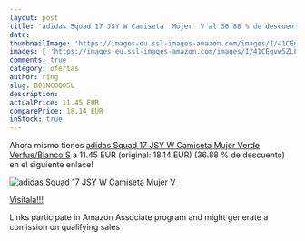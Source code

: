 ```yaml
---
layout: post
title: 'adidas Squad 17 JSY W Camiseta  Mujer  V al 36.88 % de descuento'
date: 
thumbnailImage: 'https://images-eu.ssl-images-amazon.com/images/I/41CEgvw5ZLL._SL200_.jpg'
images: [ 'https://images-eu.ssl-images-amazon.com/images/I/41CEgvw5ZLL._SL200_.jpg' ]
comments: true
category: ofertas
author: ring
slug: B01NCOQO5L
description:
actualPrice: 11.45 EUR
comparePrice: 18.14 EUR
inStock: true
---
```


Ahora mismo tienes [adidas Squad 17 JSY W Camiseta  Mujer  Verde  Verfue/Blanco   S](https://www.amazon.es/dp/B01NCOQO5L/?tag=tolees-21) a 11.45 EUR (original: 18.14 EUR) (36.88 %  de descuento) en el siguiente enlace!

[![adidas Squad 17 JSY W Camiseta  Mujer  V](https://images-eu.ssl-images-amazon.com/images/I/41CEgvw5ZLL._SL200_.jpg)](https://www.amazon.es/dp/B01NCOQO5L/?tag=tolees-21)

[Visítala!!!](https://www.amazon.es/dp/B01NCOQO5L/?tag=tolees-21)

Links participate in Amazon Associate program and might generate a comission on qualifying sales
